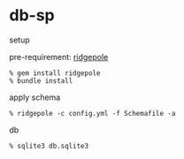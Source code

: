 # db-sp

setup

pre-requirement: [ridgepole](https://github.com/ridgepole/ridgepole)

```
% gem install ridgepole
% bundle install
```

apply schema

```
% ridgepole -c config.yml -f Schemafile -a
```

db

```
% sqlite3 db.sqlite3
```
